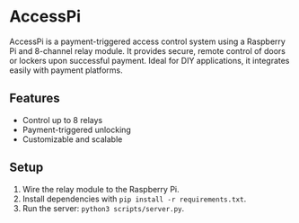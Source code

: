 # AccessPi

AccessPi is a payment-triggered access control system using a Raspberry Pi and 8-channel relay module. It provides secure, remote control of doors or lockers upon successful payment. Ideal for DIY applications, it integrates easily with payment platforms.

## Features
- Control up to 8 relays
- Payment-triggered unlocking
- Customizable and scalable

## Setup
1. Wire the relay module to the Raspberry Pi.
2. Install dependencies with `pip install -r requirements.txt`.
3. Run the server: `python3 scripts/server.py`.
